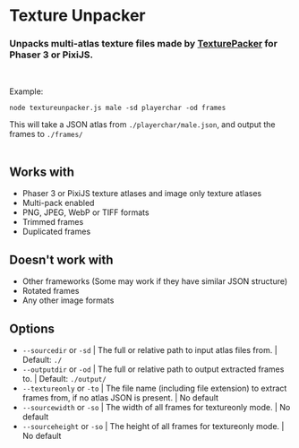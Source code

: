 # Texture Unpacker

### Unpacks multi-atlas texture files made by <a href="https://www.codeandweb.com/texturepacker">TexturePacker</a> for Phaser 3 or PixiJS.

</br>

Example:

```
node textureunpacker.js male -sd playerchar -od frames
```

This will take a JSON atlas from `./playerchar/male.json`, and output the frames to `./frames/`
</br>
</br>

## Works with

-   Phaser 3 or PixiJS texture atlases and image only texture atlases
-   Multi-pack enabled
-   PNG, JPEG, WebP or TIFF formats
-   Trimmed frames
-   Duplicated frames

## Doesn't work with

-   Other frameworks (Some may work if they have similar JSON structure)
-   Rotated frames
-   Any other image formats

## Options

-   `--sourcedir` or `-sd` | The full or relative path to input atlas files from. | Default: `./`
-   `--outputdir` or `-od` | The full or relative path to output extracted frames to. | Default: `./output/`
-   `--textureonly` or `-to` | The file name (including file extension) to extract frames from, if no atlas JSON is present. | No default
-   `--sourcewidth` or `-so` | The width of all frames for textureonly mode. | No default
-   `--sourceheight` or `-so` | The height of all frames for textureonly mode. | No default
